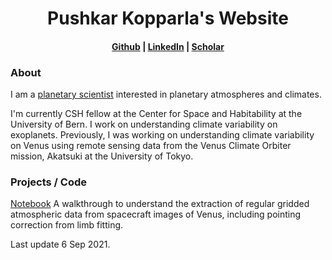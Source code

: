 <center>
<h1>Pushkar Kopparla's Website</h1>
<h4> <a href="https://github.com/pkopparla">Github</a> | <a href="https://www.linkedin.com/in/pushkar-kopparla/">LinkedIn</a> | <a href="https://scholar.google.ch/citations?user=GBJAvlYAAAAJ&hl=en">Scholar</a></h4>
</center>

<h3> About </h3>

I am a [planetary scientist](https://www.ucl.ac.uk/mssl/research/solar-system/planetary-science/what-planetary-science) interested in planetary atmospheres and climates.

I'm currently CSH fellow at the Center for Space and Habitability at the University of Bern. I work on understanding climate variability on exoplanets. Previously, I was working on understanding climate variability on Venus using remote sensing data from the Venus Climate Orbiter mission, Akatsuki at the University of Tokyo.

<h3> Projects / Code </h3>

[Notebook](grid_walkthrough.html) A walkthrough to understand the extraction of regular gridded atmospheric data from spacecraft images of Venus, including pointing correction from limb fitting.

Last update 6 Sep 2021.
